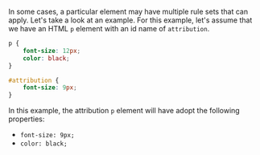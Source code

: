 In some cases, a particular element may have multiple rule sets that can apply. Let's take a look at an example. For this example, let's assume that we have an HTML `p` element with an id name of `attribution`.

```css
p {
    font-size: 12px;
    color: black;
}

#attribution {
    font-size: 9px;
}
```

In this example, the attribution `p` element will have adopt the following properties:

- `font-size: 9px;`
- `color: black;`
